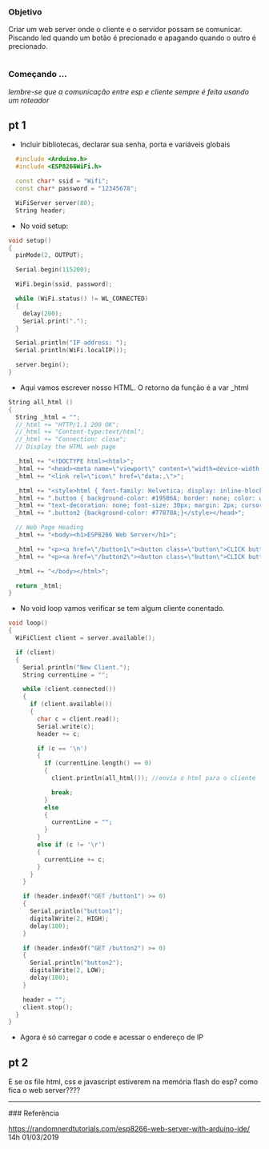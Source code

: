 ### Objetivo
Criar um web server onde o cliente e o servidor possam se comunicar. Piscando led quando um botão é precionado e apagando quando o outro é precionado.

![]()


### Começando ...
<i>lembre-se que a comunicação entre esp e cliente sempre é feita usando um roteador</i>

## pt 1

* Incluir bibliotecas, declarar sua senha, porta e variáveis globais

```C++
  #include <Arduino.h>
  #include <ESP8266WiFi.h>

  const char* ssid = "Wifi";
  const char* password = "12345678";

  WiFiServer server(80);
  String header;
```

* No void setup:

``` C++
void setup()
{
  pinMode(2, OUTPUT);

  Serial.begin(115200);

  WiFi.begin(ssid, password);

  while (WiFi.status() != WL_CONNECTED)
  {
    delay(200);
    Serial.print(".");
  }

  Serial.println("IP address: ");
  Serial.println(WiFi.localIP());

  server.begin();
}
```

* Aqui vamos escrever nosso HTML. O retorno da função é a var _html

``` C++
String all_html ()
{
  String _html = "";
  //_html += "HTTP/1.1 200 OK";
  //_html += "Content-type:text/html";
  //_html += "Connection: close";
  // Display the HTML web page

  _html += "<!DOCTYPE html><html>";
  _html += "<head><meta name=\"viewport\" content=\"width=device-width, initial-scale=1\">";
  _html += "<link rel=\"icon\" href=\"data:,\">";

  _html += "<style>html { font-family: Helvetica; display: inline-block; margin: 0px auto; text-align: center;}";
  _html += ".button { background-color: #195B6A; border: none; color: white; padding: 16px 40px;";
  _html += "text-decoration: none; font-size: 30px; margin: 2px; cursor: pointer;}";
  _html += ".button2 {background-color: #77878A;}</style></head>";

  // Web Page Heading
  _html += "<body><h1>ESP8266 Web Server</h1>";

  _html += "<p><a href=\"/button1\"><button class=\"button\">CLICK button 1</button></a></p>";
  _html += "<p><a href=\"/button2\"><button class=\"button\">CLICK button 2</button></a></p>";

  _html += "</body></html>";

  return _html;
}
```

* No void loop vamos verificar se tem algum cliente conentado.

``` C++
void loop()
{
  WiFiClient client = server.available();

  if (client)
  {
    Serial.println("New Client.");
    String currentLine = "";

    while (client.connected())
    {
      if (client.available())
      {
        char c = client.read();
        Serial.write(c);
        header += c;

        if (c == '\n')
        {
          if (currentLine.length() == 0)
          {
            client.println(all_html()); //envia o html para o cliente

            break;
          }
          else
          {
            currentLine = "";
          }
        }
        else if (c != '\r')
        {
          currentLine += c;
        }
      }
    }

    if (header.indexOf("GET /button1") >= 0)
    {
      Serial.println("button1");
      digitalWrite(2, HIGH);
      delay(100);
    }

    if (header.indexOf("GET /button2") >= 0)
    {
      Serial.println("button2");
      digitalWrite(2, LOW);
      delay(100);
    }

    header = "";
    client.stop();
  }
}
```

* Agora é só carregar o code e acessar o endereço de IP

## pt 2

E se os file html, css e javascript estiverem na memória flash do esp? como fica o web server????

<hr>
### Referência

https://randomnerdtutorials.com/esp8266-web-server-with-arduino-ide/  14h 01/03/2019
